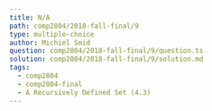 ```yaml
---
title: N/A
path: comp2804/2018-fall-final/9
type: multiple-choice
author: Michiel Smid
question: comp2804/2018-fall-final/9/question.ts
solution: comp2804/2018-fall-final/9/solution.md
tags:
  - comp2804
  - comp2804-final
  - A Recursively Defined Set (4.3)
---
```

